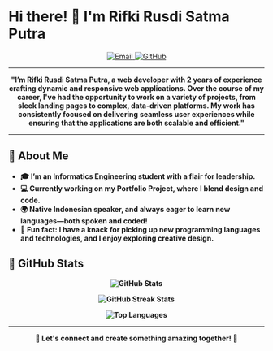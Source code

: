 # Hi there! 👋 I'm Rifki Rusdi Satma Putra

<p align="center">
  <a href="mailto:dadenkasandi43@mhs.unram.ac.id">
    <img src="https://img.shields.io/badge/Email-c14438?style=for-the-badge&logo=gmail&logoColor=white" alt="Email">
  </a>
  <a href="https://www.github.com/dadenkasandi08/">
    <img src="https://img.shields.io/badge/GitHub-333333?style=for-the-badge&logo=github&logoColor=white" alt="GitHub">
  </a>
<!--   <a href="https://www.linkedin.com/in/rifkirusdi30/">
    <img src="https://img.shields.io/badge/LinkedIn-0077B5?style=for-the-badge&logo=linkedin&logoColor=white" alt="LinkedIn">
  </a>
  <a href="https://www.instagram.com/rusdy_zain/">
    <img src="https://img.shields.io/badge/Instagram-E4405F?style=for-the-badge&logo=instagram&logoColor=white" alt="Instagram">
  </a> -->
</p>

---

<p align="center">
  <strong>"I’m Rifki Rusdi Satma Putra, a web developer with 2 years of experience crafting dynamic and responsive web applications. Over the course of my career, I've had the opportunity to work on a variety of projects, from sleek landing pages to complex, data-driven platforms. My work has consistently focused on delivering seamless user experiences while ensuring that the applications are both scalable and efficient."<strong/>
</p>

---

## 🌟 About Me
- 🎓 I’m an Informatics Engineering student with a flair for leadership.
- 💻 Currently working on my Portfolio Project, where I blend design and code.
- 🌍 Native Indonesian speaker, and always eager to learn new languages—both spoken and coded!
- 🎨 Fun fact: I have a knack for picking up new programming languages and technologies, and I enjoy exploring creative design.

## 🚀 GitHub Stats
<p align="center">
  <img src="https://github-readme-stats.vercel.app/api?username=dadenkasandi08&show_icons=true&include_all_commits=true&theme=radical" alt="GitHub Stats">
</p>

<p align="center">
  <img src="https://github-readme-streak-stats.herokuapp.com/?user=dadenkasandi08&theme=radical" alt="GitHub Streak Stats">
</p>

<p align="center">
  <img src="https://github-readme-stats.vercel.app/api/top-langs/?username=dadenkasandi08&layout=compact&theme=radical&langs_count=12" alt="Top Languages">
</p>

---

<p align="center">
  🚀 <strong>Let's connect and create something amazing together!</strong> 🚀
</p>
